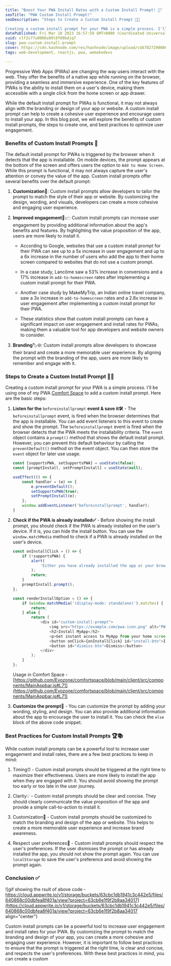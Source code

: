 ```yaml
---
title: "Boost Your PWA Install Rates with a Custom Install Prompt! 🚀"
seoTitle: "PWA Custom Install Prompt!"
seoDescription: "Steps to Create a Custom Install Prompt 🧑‍💻

Creating a custom install prompt for your PWA is a simple process. I'll be using one of my PWA Comfort Space"
datePublished: Fri Mar 10 2023 16:57:59 GMT+0000 (Coordinated Universal Time)
cuid: clf2s77u0000z09l8f89bdjq7
slug: pwa-custom-install-prompt
cover: https://cdn.hashnode.com/res/hashnode/image/upload/v1678272908061/345d4094-a53b-425d-bf14-b31607f81c29.png
tags: web-development, reactjs, pwa, wemakedevs

---
```


Progressive Web Apps (PWAs) are changing the way users interact with the web. They offer the benefits of a native app while running on the browser, providing a seamless and immersive experience. One of the key features of PWAs is the ability to install them on a user's device, making them accessible with a single click from the home screen or app drawer.

While the default install prompt for PWAs is functional, it may not always align with the branding or design of your app or website. A custom install prompt can help to create a cohesive user experience and encourage users to install your app. In this blog post, we will explore the benefits of custom install prompts, the steps to create one, and best practices to optimize user engagement.

### Benefits of Custom Install Prompts 🌟

The default install prompt for PWAs is triggered by the browser when it detects that the app is installable. On mobile devices, the prompt appears at the bottom of the screen and offers users the option to `Add to Home Screen`. While this prompt is functional, it may not always capture the user's attention or convey the value of the app. Custom install prompts offer several benefits over the default prompt:

1. **Customization**🎨: Custom install prompts allow developers to tailor the prompt to match the style of their app or website. By customizing the design, wording, and visuals, developers can create a more cohesive and engaging user experience.
    
2. **Improved engagement**👥📈: Custom install prompts can increase user engagement by providing additional information about the app's benefits and features. By highlighting the value proposition of the app, users are more likely to install it.
    
    * According to Google, websites that use a custom install prompt for their PWA can see up to a 5x increase in user engagement and up to a 6x increase in the number of users who add the app to their home screen compared to websites that do not use a custom prompt.
        
    * In a case study, Lancôme saw a 53% increase in conversions and a 17% increase in `add-to-homescreen` rates after implementing a custom install prompt for their PWA.
        
    * Another case study by MakeMyTrip, an Indian online travel company, saw a 3x increase in `add-to-homescreen` rates and a 2.8x increase in user engagement after implementing a custom install prompt for their PWA.
        
    * These statistics show that custom install prompts can have a significant impact on user engagement and install rates for PWAs, making them a valuable tool for app developers and website owners to consider.
        
3. **Branding**🏷️🌐: Custom install prompts allow developers to showcase their brand and create a more memorable user experience. By aligning the prompt with the branding of the app, users are more likely to remember and engage with it.
    

### Steps to Create a Custom Install Prompt 🧑‍💻

Creating a custom install prompt for your PWA is a simple process. I'll be using one of my PWA [Comfort Space](https://github.com/Evozone/comfortspace) to add a custom install prompt. Here are the basic steps:

1. **Listen for the** `beforeinstallprompt` **event & save it🛠️** - The `beforeinstallprompt` event, is fired when the browser determines that the app is installable. You can add event listeners to this event to create and show the prompt. The `beforeinstallprompt` event is fired when the browser detects that the PWA meets the installability criteria. The `event` object contains a `prompt()` method that shows the default install prompt. However, you can prevent this default behaviour by calling the `preventDefault()` method on the event object. You can then store the `event` object for later use usage.
    
    ```javascript
    const [supportsPWA, setSupportsPWA] = useState(false);
    const [promptInstall, setPromptInstall] = useState(null);
    
    useEffect(() => {
        const handler = (e) => {
            e.preventDefault();
            setSupportsPWA(true);
            setPromptInstall(e);
        };
        window.addEventListener('beforeinstallprompt', handler);
    }
    ```
    
2. **Check if the PWA is already installed✅** - Before showing the install prompt, you should check if the PWA is already installed on the user's device. If it is, you can hide the install button. You can use the `window.matchMedia` method to check if a PWA is already installed on the user's device.
    
    ```javascript
    const onInstallClick = () => {
        if (!supportsPWA) {
            alert(
                'Either you have already installed the app or your browser does not support PWA :('
            );
            return;
        }
        promptInstall.prompt();
    };
    
    const renderInstallOption = () => {
        if (window.matchMedia('(display-mode: standalone)').matches) {
            return;
        } else {
            return (
                <div id="custom-install-prompt">
                    <img src="https://example.com/pwa-icon.png" alt="PWA Icon">
                    <h2>Install MyApp</h2>
                    <p>Get instant access to MyApp from your home screen.</p>
                    <button onClick={onInstallClick} id="install-btn">Install</button>
                    <button id="dismiss-btn">Dismiss</button>
                </div>
            );
        }
    };
    ```
    
    Usage in Comfort Space - [https://github.com/Evozone/comfortspace/blob/main/client/src/components/MainAppbar.js#L71](https://github.com/Evozone/comfortspace/blob/main/client/src/components/MainAppbar.js#L71)
    
3. **Customize the prompt🎨** - You can customize the prompt by adding your wording, styling, and design. You can also provide additional information about the app to encourage the user to install it. You can check the `else` block of the above code snippet.
    

### Best Practices for Custom Install Prompts 🏆📚

While custom install prompts can be a powerful tool to increase user engagement and install rates, there are a few best practices to keep in mind:

1. Timing⏰ - Custom install prompts should be triggered at the right time to maximize their effectiveness. Users are more likely to install the app when they are engaged with it. You should avoid showing the prompt too early or too late in the user journey.
    
2. Clarity💡 - Custom install prompts should be clear and concise. They should clearly communicate the value proposition of the app and provide a simple call-to-action to install it.
    
3. Customization🎨 - Custom install prompts should be customized to match the branding and design of the app or website. This helps to create a more memorable user experience and increase brand awareness.
    
4. Respect user preferences🤝 - Custom install prompts should respect the user's preferences. If the user dismisses the prompt or has already installed the app, you should not show the prompt again. You can use `localStorage` to save the user's preference and avoid showing the prompt again.
    

### Conclusion ✅

![gif showing the rsult of above code - https://cloud.appwrite.io/v1/storage/buckets/63cbc1db1941c3c442e5/files/640868c00dbfea8f401a/view?project=63cb6e1f9f2b8aa34017](https://cloud.appwrite.io/v1/storage/buckets/63cbc1db1941c3c442e5/files/640868c00dbfea8f401a/view?project=63cb6e1f9f2b8aa34017 align="center")

Custom install prompts can be a powerful tool to increase user engagement and install rates for your PWA. By customizing the prompt to match the branding and design of your app, you can create a more cohesive and engaging user experience. However, it is important to follow best practices to ensure that the prompt is triggered at the right time, is clear and concise, and respects the user's preferences. With these best practices in mind, you can create a custom